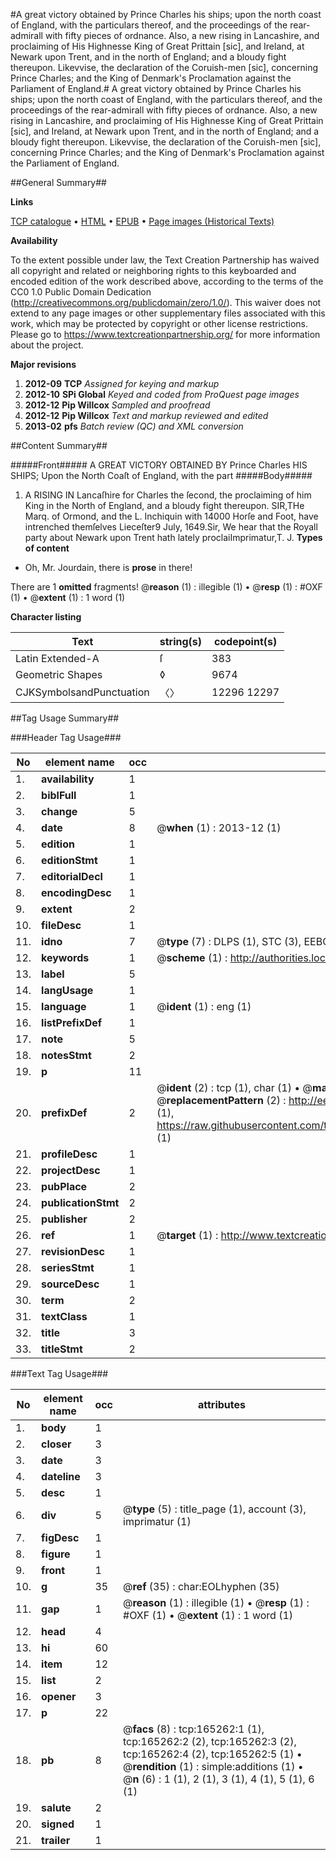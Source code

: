 #A great victory obtained by Prince Charles his ships; upon the north coast of England, with the particulars thereof, and the proceedings of the rear-admirall with fifty pieces of ordnance. Also, a new rising in Lancashire, and proclaiming of His Highnesse King of Great Prittain [sic], and Ireland, at Newark upon Trent, and in the north of England; and a bloudy fight thereupon. Likevvise, the declaration of the Coruish-men [sic], concerning Prince Charles; and the King of Denmark's Proclamation against the Parliament of England.#
A great victory obtained by Prince Charles his ships; upon the north coast of England, with the particulars thereof, and the proceedings of the rear-admirall with fifty pieces of ordnance. Also, a new rising in Lancashire, and proclaiming of His Highnesse King of Great Prittain [sic], and Ireland, at Newark upon Trent, and in the north of England; and a bloudy fight thereupon. Likevvise, the declaration of the Coruish-men [sic], concerning Prince Charles; and the King of Denmark's Proclamation against the Parliament of England.

##General Summary##

**Links**

[TCP catalogue](http://www.ota.ox.ac.uk/tcp/)  • 
[HTML](http://tei.it.ox.ac.uk/tcp/Texts-HTML/free/A85/A85640.html)  • 
[EPUB](http://tei.it.ox.ac.uk/tcp/Texts-EPUB/free/A85/A85640.epub) • 
[Page images (Historical Texts)](https://historicaltexts.jisc.ac.uk/eebo-99865284e)

**Availability**

To the extent possible under law, the Text Creation Partnership has waived all copyright and related or neighboring rights to this keyboarded and encoded edition of the work described above, according to the terms of the CC0 1.0 Public Domain Dedication (http://creativecommons.org/publicdomain/zero/1.0/). This waiver does not extend to any page images or other supplementary files associated with this work, which may be protected by copyright or other license restrictions. Please go to https://www.textcreationpartnership.org/ for more information about the project.

**Major revisions**

1. __2012-09__ __TCP__ *Assigned for keying and markup*
1. __2012-10__ __SPi Global__ *Keyed and coded from ProQuest page images*
1. __2012-12__ __Pip Willcox__ *Sampled and proofread*
1. __2012-12__ __Pip Willcox__ *Text and markup reviewed and edited*
1. __2013-02__ __pfs__ *Batch review (QC) and XML conversion*

##Content Summary##

#####Front#####
A GREAT VICTORY OBTAINED BY Prince Charles HIS SHIPS; Upon the North Coaſt of England, with the part
#####Body#####

1. A RISING IN Lancaſhire for Charles the ſecond, the proclaiming of him King in the North of England, and a bloudy fight thereupon.
SIR,THe Marq. of Ormond, and the L. Inchiquin with 14000 Horſe and Foot, have intrenched themſelves Lieceſter9 July, 1649.Sir, We hear that the Royall party about Newark upon Trent hath lately proclaiImprimatur,T. J.
**Types of content**

  * Oh, Mr. Jourdain, there is **prose** in there!

There are 1 **omitted** fragments! 
 @__reason__ (1) : illegible (1)  •  @__resp__ (1) : #OXF (1)  •  @__extent__ (1) : 1 word (1)

**Character listing**


|Text|string(s)|codepoint(s)|
|---|---|---|
|Latin Extended-A|ſ|383|
|Geometric Shapes|◊|9674|
|CJKSymbolsandPunctuation|〈〉|12296 12297|

##Tag Usage Summary##

###Header Tag Usage###

|No|element name|occ|attributes|
|---|---|---|---|
|1.|__availability__|1||
|2.|__biblFull__|1||
|3.|__change__|5||
|4.|__date__|8| @__when__ (1) : 2013-12 (1)|
|5.|__edition__|1||
|6.|__editionStmt__|1||
|7.|__editorialDecl__|1||
|8.|__encodingDesc__|1||
|9.|__extent__|2||
|10.|__fileDesc__|1||
|11.|__idno__|7| @__type__ (7) : DLPS (1), STC (3), EEBO-CITATION (1), PROQUEST (1), VID (1)|
|12.|__keywords__|1| @__scheme__ (1) : http://authorities.loc.gov/ (1)|
|13.|__label__|5||
|14.|__langUsage__|1||
|15.|__language__|1| @__ident__ (1) : eng (1)|
|16.|__listPrefixDef__|1||
|17.|__note__|5||
|18.|__notesStmt__|2||
|19.|__p__|11||
|20.|__prefixDef__|2| @__ident__ (2) : tcp (1), char (1)  •  @__matchPattern__ (2) : ([0-9\-]+):([0-9IVX]+) (1), (.+) (1)  •  @__replacementPattern__ (2) : http://eebo.chadwyck.com/downloadtiff?vid=$1&page=$2 (1), https://raw.githubusercontent.com/textcreationpartnership/Texts/master/tcpchars.xml#$1 (1)|
|21.|__profileDesc__|1||
|22.|__projectDesc__|1||
|23.|__pubPlace__|2||
|24.|__publicationStmt__|2||
|25.|__publisher__|2||
|26.|__ref__|1| @__target__ (1) : http://www.textcreationpartnership.org/docs/. (1)|
|27.|__revisionDesc__|1||
|28.|__seriesStmt__|1||
|29.|__sourceDesc__|1||
|30.|__term__|2||
|31.|__textClass__|1||
|32.|__title__|3||
|33.|__titleStmt__|2||


###Text Tag Usage###

|No|element name|occ|attributes|
|---|---|---|---|
|1.|__body__|1||
|2.|__closer__|3||
|3.|__date__|3||
|4.|__dateline__|3||
|5.|__desc__|1||
|6.|__div__|5| @__type__ (5) : title_page (1), account (3), imprimatur (1)|
|7.|__figDesc__|1||
|8.|__figure__|1||
|9.|__front__|1||
|10.|__g__|35| @__ref__ (35) : char:EOLhyphen (35)|
|11.|__gap__|1| @__reason__ (1) : illegible (1)  •  @__resp__ (1) : #OXF (1)  •  @__extent__ (1) : 1 word (1)|
|12.|__head__|4||
|13.|__hi__|60||
|14.|__item__|12||
|15.|__list__|2||
|16.|__opener__|3||
|17.|__p__|22||
|18.|__pb__|8| @__facs__ (8) : tcp:165262:1 (1), tcp:165262:2 (2), tcp:165262:3 (2), tcp:165262:4 (2), tcp:165262:5 (1)  •  @__rendition__ (1) : simple:additions (1)  •  @__n__ (6) : 1 (1), 2 (1), 3 (1), 4 (1), 5 (1), 6 (1)|
|19.|__salute__|2||
|20.|__signed__|1||
|21.|__trailer__|1||
